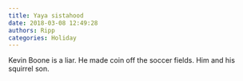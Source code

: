 ```yaml
---
title: Yaya sistahood
date: 2018-03-08 12:49:28
authors: Ripp
categories: Holiday
---
```


 Kevin Boone is a liar. He made coin off the soccer fields. Him and his squirrel son.
